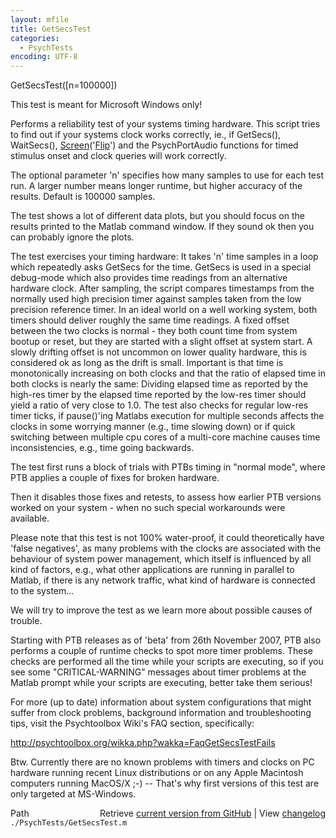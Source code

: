 ```yaml
---
layout: mfile
title: GetSecsTest
categories:
  - PsychTests
encoding: UTF-8
---
```


GetSecsTest([n=100000])

This test is meant for Microsoft Windows only!

Performs a reliability test of your systems timing hardware. This script
tries to find out if your systems clock works correctly, ie., if
GetSecs(), WaitSecs(), [Screen](/docs/Screen)('[Flip](/docs/Flip)') and the PsychPortAudio functions
for timed stimulus onset and clock queries will work correctly.

The optional parameter 'n' specifies how many samples to use for each
test run. A larger number means longer runtime, but higher accuracy of
the results. Default is 100000 samples.

The test shows a lot of different data plots, but you should focus on the
results printed to the Matlab command window. If they sound ok then you
can probably ignore the plots.

The test exercises your timing hardware: It takes 'n' time samples in a
loop which repeatedly asks GetSecs for the time. GetSecs is used in a
special debug-mode which also provides time readings from an alternative
hardware clock. After sampling, the script compares timestamps from the
normally used high precision timer against samples taken from the low
precision reference timer. In an ideal world on a well working system,
both timers should deliver roughly the same time readings. A fixed offset
between the two clocks is normal - they both count time from system
bootup or reset, but they are started with a slight offset at system
start. A slowly drifting offset is not uncommon on lower quality
hardware, this is considered ok as long as the drift is small. Important
is that time is monotonically increasing on both clocks and that the
ratio of elapsed time in both clocks is nearly the same: Dividing elapsed
time as reported by the high-res timer by the elapsed time reported by
the low-res timer should yield a ratio of very close to 1.0. The test
also checks for regular low-res timer ticks, if pause()'ing Matlabs
execution for multiple seconds affects the clocks in some worrying
manner (e.g., time slowing down) or if quick switching between multiple
cpu cores of a multi-core machine causes time inconsistencies, e.g., time
going backwards.

The test first runs a block of trials with PTBs timing in "normal mode",
where PTB applies a couple of fixes for broken hardware.

Then it disables those fixes and retests, to assess how earlier PTB
versions worked on your system - when no such special workarounds were
available.

Please note that this test is not 100% water-proof, it could
theoretically have 'false negatives', as many problems with the clocks
are associated with the behaviour of system power management, which
itself is influenced by all kind of factors, e.g., what other
applications are running in parallel to Matlab, if there is any network
traffic, what kind of hardware is connected to the system...

We will try to improve the test as we learn more about possible causes of
trouble.

Starting with PTB releases as of 'beta' from 26th November 2007, PTB also
performs a couple of runtime checks to spot more timer problems. These
checks are performed all the time while your scripts are executing, so if
you see some "CRITICAL-WARNING" messages about timer problems at the
Matlab prompt while your scripts are executing, better take them serious!

For more (up to date) information about system configurations that might
suffer from clock problems, background information and troubleshooting
tips, visit the Psychtoolbox Wiki's FAQ section, specifically:

http://psychtoolbox.org/wikka.php?wakka=FaqGetSecsTestFails

Btw. Currently there are no known problems with timers and clocks on PC
hardware running recent Linux distributions or on any Apple Macintosh
computers running MacOS/X ;-)  -- That's why first versions of this test
are only targeted at MS-Windows.


<div class="code_header" style="text-align:right;">
  <span style="float:left;">Path&nbsp;&nbsp;</span> <span class="counter">Retrieve <a href=
  "https://raw.github.com/Psychtoolbox-3/Psychtoolbox-3/beta/./PsychTests/GetSecsTest.m">current version from GitHub</a> | View <a href=
  "https://github.com/Psychtoolbox-3/Psychtoolbox-3/commits/beta/./PsychTests/GetSecsTest.m">changelog</a></span>
</div>
<div class="code">
  <code>./PsychTests/GetSecsTest.m</code>
</div>
